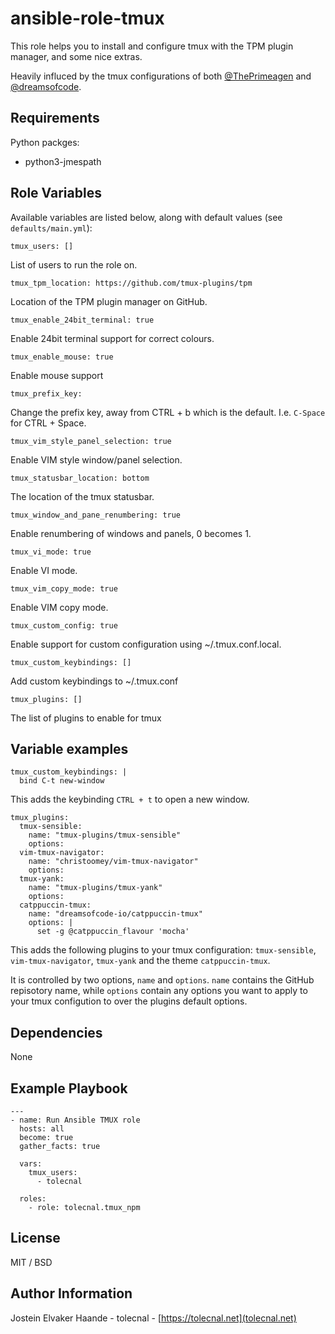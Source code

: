 # ansible-role-tmux

This role helps you to install and configure tmux with the TPM plugin manager, and some nice extras.

Heavily influced by the tmux configurations of both [@ThePrimeagen](https://github.com/dreamsofcode-io/) and [@dreamsofcode](https://github.com/dreamsofcode-io/).

## Requirements

Python packges:

- python3-jmespath

## Role Variables

Available variables are listed below, along with default values (see `defaults/main.yml`):

    tmux_users: []

List of users to run the role on.

    tmux_tpm_location: https://github.com/tmux-plugins/tpm

Location of the TPM plugin manager on GitHub.

    tmux_enable_24bit_terminal: true

Enable 24bit terminal support for correct colours.

    tmux_enable_mouse: true

Enable mouse support

    tmux_prefix_key:

Change the prefix key, away from CTRL + b which is the default. I.e. `C-Space` for CTRL + Space.

    tmux_vim_style_panel_selection: true

Enable VIM style window/panel selection.

    tmux_statusbar_location: bottom

The location of the tmux statusbar.

    tmux_window_and_pane_renumbering: true

Enable renumbering of windows and panels, 0 becomes 1.

    tmux_vi_mode: true

Enable VI mode.

    tmux_vim_copy_mode: true

Enable VIM copy mode.

    tmux_custom_config: true

Enable support for custom configuration using ~/.tmux.conf.local.

    tmux_custom_keybindings: []

Add custom keybindings to ~/.tmux.conf

    tmux_plugins: []

The list of plugins to enable for tmux

## Variable examples

    tmux_custom_keybindings: |
      bind C-t new-window

This adds the keybinding `CTRL + t` to open a new window.

    tmux_plugins:
      tmux-sensible:
        name: "tmux-plugins/tmux-sensible"
        options:
      vim-tmux-navigator:
        name: "christoomey/vim-tmux-navigator"
        options:
      tmux-yank:
        name: "tmux-plugins/tmux-yank"
        options:
      catppuccin-tmux:
        name: "dreamsofcode-io/catppuccin-tmux"
        options: |
          set -g @catppuccin_flavour 'mocha'

This adds the following plugins to your tmux configuration: `tmux-sensible`, `vim-tmux-navigator`, `tmux-yank` and the theme `catppuccin-tmux`.

It is controlled by two options, `name` and `options`. `name` contains the GitHub repisotory name, while `options` contain any options you want to apply to your tmux configution to over the plugins default options.

## Dependencies

None

## Example Playbook

    ---
    - name: Run Ansible TMUX role
      hosts: all
      become: true
      gather_facts: true

      vars:
        tmux_users:
          - tolecnal

      roles:
        - role: tolecnal.tmux_npm

## License

MIT / BSD

## Author Information

Jostein Elvaker Haande - tolecnal - [https://tolecnal.net](tolecnal.net)

